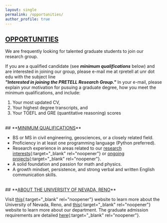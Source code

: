 ```yaml
---
layout: single
permalink: /opportunities/
author_profile: true
---
```



## **<u>OPPORTUNITIES</u>**

We are frequently looking for talented graduate students to join our research group. 

If you are a qualified candidate (see ***minimum qualifications*** below) and are interested in 
joining our group, please e-mail me at rpretell at unr dot edu with the subject line <br>
***"Interested in joining the PRETELL Research Group."*** In your e-mail, please explain your 
motivation for pusuing a graduate degree, how you meet the minimum qualifications, and include:

1. Your most updated CV, 
2. Your highest degree transcripts, and 
3. Your TOEFL and GRE (quantitative reasoning) scores


<br>
## **<u>MINIMUM QUALIFICATIONS</u>**

- BS or MS in civil engineering, geosciences, or a closely related field. 
- Proficiency in at least one programming language (Python preferred). 
- Research experience in areas related to our 
[research interests](https://RenminPretell.github.io/team){:target="_blank" rel="noopener"} 
or [ongoing projects](https://RenminPretell.github.io/research){:target="_blank" rel="noopener"}. 
- A solid foundation and passion for math and physics. 
- A growth mindset, persistence, and strong verbal and written English communication skills. 


<br>
## **<u>ABOUT THE UNIVERSITY OF NEVADA, RENO</u>**

Visit [this](https://www.unr.edu/){:target="_blank" rel="noopener"} website 
to learn more about the University of Nevada, Reno, and [this](https://www.unr.edu/cee){:target="_blank" rel="noopener"}
website to learn more about our department. The graduate admission requirements are detailed 
[here](https://www.unr.edu/cee/graduate-program){:target="_blank" rel="noopener"}.

